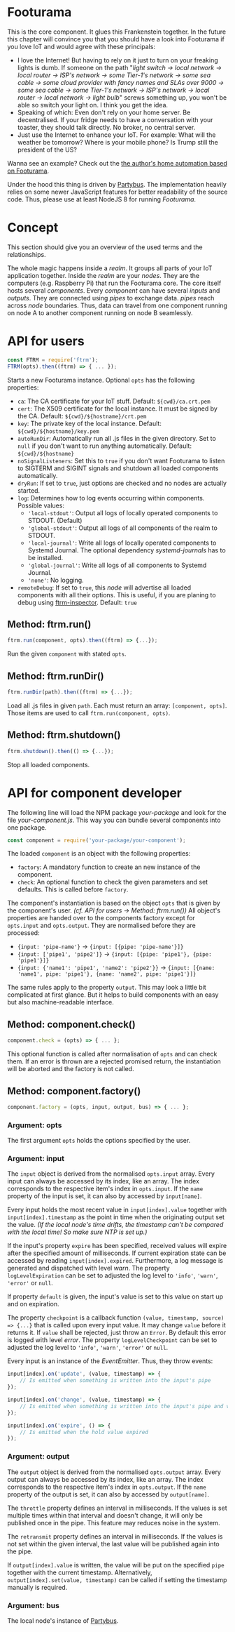 # Footurama

This is the core component. It glues this Frankenstein together. In the future this chapter will convince you that you should have a look into Footurama if you love IoT and would agree with these principals:

 * I love the Internet! But having to rely on it just to turn on your freaking lights is dumb. If someone on the path "*light switch -> local network -> local router -> ISP's network -> some Tier-1's network -> some sea cable -> some cloud provider with fancy names and SLAs over 9000 -> some sea cable -> some Tier-1's network -> ISP's network -> local router -> local network -> light bulb*" screws something up, you won't be able so switch your light on. I think you get the idea.
 * Speaking of which: Even don't rely on your home server. Be decentralised. If your fridge needs to have a conversation with your toaster, they should talk directly. No broker, no central server.
 * Just use the Internet to enhance your IoT. For example: What will the weather be tomorrow? Where is your mobile phone? Is Trump still the president of the US?

Wanna see an example? Check out the [the author's home automation based on Footurama](https://github.com/jue89/node-my-home).

Under the hood this thing is driven by [Partybus](https://github.com/jue89/node-partybus#readme). The implementation heavily relies on some newer JavaScript features for better readability of the source code. Thus, please use at least NodeJS 8 for running *Footurama*.

# Concept

This section should give you an overview of the used terms and the relationships.

The whole magic happens inside a *realm*. It groups all parts of your IoT application together. Inside the *realm* are your *nodes*. They are the computers (e.g. Raspberry Pi) that run the Footurama core. The core itself hosts several *components*. Every *component* can have several *inputs* and *outputs*. They are connected using *pipes* to exchange data. *pipes* reach across *node* boundaries. Thus, data can travel from one component running on node A to another component running on node B seamlessly.

# API for users

```js
const FTRM = require('ftrm');
FTRM(opts).then((ftrm) => { ... });
```

Starts a new Footurama instance. Optional `opts` has the following properties:
 * `ca`: The CA certificate for your IoT stuff. Default: `${cwd}/ca.crt.pem`
 * `cert`: The X509 certificate for the local instance. It must be signed by the CA. Default: `${cwd}/${hostname}/crt.pem`
 * `key`: The private key of the local instance. Default: `${cwd}/${hostname}/key.pem`
 * `autoRunDir`: Automatically run all .js files in the given directory. Set to `null` if you don't want to run anything automatically. Default: `${cwd}/${hostname}`
 * `noSignalListeners`: Set this to `true` if you don't want Footurama to listen to SIGTERM and SIGINT signals and shutdown all loaded components automatically.
 * `dryRun`: If set to `true`, just options are checked and no nodes are actually started.
 * `log`: Determines how to log events occurring within components. Possible values:
   * `'local-stdout'`: Output all logs of locally operated components to STDOUT. (Default)
   * `'global-stdout'`: Output all logs of all components of the realm to STDOUT.
   * `'local-journal'`: Write all logs of locally operated components to Systemd Journal. The optional dependency *systemd-journals* has to be installed.
   * `'global-journal'`: Write all logs of all components to Systemd Journal.
   * `'none'`: No logging.
 * `remoteDebug`: If set to `true`, this *node* will advertise all loaded components with all their options. This is useful, if you are planing to debug using [ftrm-inspector](http://github.com/Footurama/ftrm-inspector). Default: `true`

## Method: ftrm.run()

```js
ftrm.run(component, opts).then((ftrm) => {...});
```

Run the given `component` with stated `opts`.

## Method: ftrm.runDir()

```js
ftrm.runDir(path).then((ftrm) => {...});
```

Load all .js files in given `path`. Each must return an array: `[component, opts]`. Those items are used to call `ftrm.run(component, opts)`.

## Method: ftrm.shutdown()

```js
ftrm.shutdown().then(() => {...});
```

Stop all loaded components.

# API for component developer

The following line will load the NPM package *your-package* and look for the file *your-component.js*. This way you can bundle several components into one package.

```js
const component = require('your-package/your-component');
```

The loaded `component` is an object with the following properties:
 * `factory`: A mandatory function to create an new instance of the component.
 * `check`: An optional function to check the given parameters and set defaults. This is called before `factory`.

The component's instantiation is based on the object `opts` that is given by the component's user. *(cf. API for users -> Method: ftrm.run())* All object's properties are handed over to the components factory except for `opts.input` and `opts.output`. They are normalised before they are processed:

 * `{input: 'pipe-name'}` -> `{input: [{pipe: 'pipe-name'}]}`
 * `{input: ['pipe1', 'pipe2']}` -> `{input: [{pipe: 'pipe1'}, {pipe: 'pipe1'}]}`
 * `{input: {'name1': 'pipe1', 'name2': 'pipe2'}}` -> `{input: [{name: 'name1', pipe: 'pipe1'}, {name: 'name2', pipe: 'pipe1'}]}`

The same rules apply to the property `output`. This may look a little bit complicated at first glance. But it helps to build components with an easy but also machine-readable interface.

## Method: component.check()

```js
component.check = (opts) => { ... };
```

This optional function is called after normalisation of `opts` and can check them. If an error is thrown are a rejected promised return, the instantiation will be aborted and the factory is not called.

## Method: component.factory()

```js
component.factory = (opts, input, output, bus) => { ... };
```

### Argument: opts

The first argument `opts` holds the options specified by the user.

### Argument: input

The `input` object is derived from the normalised `opts.input` array. Every input can always be accessed by its index, like an array. The index corresponds to the respective item's index in `opts.input`. If the `name` property of the input is set, it can also by accessed by `input[name]`.

Every input holds the most recent value in `input[index].value` together with `input[index].timestamp` as the point in time when the originating output set the value. *(If the local node's time drifts, the timestamp can't be compared with the local time! So make sure NTP is set up.)*

If the input's property `expire` has been specified, received values will expire after the specified amount of milliseconds. If current expiration state can be accessed by reading `input[index].expired`. Furthermore, a log message is generated and dispatched with level *warn*. The property `logLevelExpiration` can be set to adjusted the log level to `'info'`, `'warn'`, `'error'` or `null`.

If property `default` is given, the input's value is set to this value on start up and on expiration.

The property `checkpoint` is a callback function `(value, timestamp, source) => {...}` that is called upon every input value. It may change `value` before it returns it. If `value` shall be rejected, just throw an `Error`. By default this error is logged with level *error*. The property `logLevelCheckpoint` can be set to adjusted the log level to `'info'`, `'warn'`, `'error'` or `null`.

Every input is an instance of the *EventEmitter*. Thus, they throw events:

```js
input[index].on('update', (value, timestamp) => {
	// Is emitted when something is written into the input's pipe
});

input[index].on('change', (value, timestamp) => {
	// Is emitted when something is written into the input's pipe and value has changed
});

input[index].on('expire', () => {
	// Is emitted when the hold value expired
});
```

### Argument: output

The `output` object is derived from the normalised `opts.output` array. Every output can always be accessed by its index, like an array. The index corresponds to the respective item's index in `opts.output`. If the `name` property of the output is set, it can also by accessed by `output[name]`.

The `throttle` property defines an interval in milliseconds. If the values is set multiple times within that interval and doesn't change, it will only be published once in the pipe. This feature may reduces noise in the system.

The `retransmit` property defines an interval in milliseconds. If the values is not set within the given interval, the last value will be published again into the pipe.

If `output[index].value` is written, the value will be put on the specified `pipe` together with the current timestamp. Alternatively, `output[index].set(value, timestamp)` can be called if setting the timestamp manually is required.

### Argument: bus

The local node's instance of [Partybus](https://github.com/jue89/node-partybus#readme).
